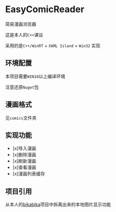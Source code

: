 # EasyComicReader
简易漫画浏览器

这是本人的`C++`课设

采用的是`C++/WinRT` + `XAML Island` + `Win32` 实现
## 环境配置
本项目需要`WIN10`以上编译环境

注意还原`Nuget`包

## 漫画格式
见`comics`文件夹

## 实现功能
- [x]导入漫画
- [x]删除漫画
- [x]刷新漫画
- [x]查看漫画
- [x]漫画列表缓存

## 项目引用
从本人的[bikabika](https://github.com/kitUIN/bikabika)项目中拆离出来的本地图片显示功能